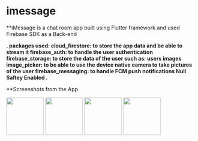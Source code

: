 # imessage

**iMessage is a chat room app built using Flutter framework and used Firebase SDK as a Back-end

**.
packages used:
cloud_firestore: to store the app data and be able to stream it
firebase_auth: to handle the user authentication
firebase_storage: to store the data of the user such as: users images
image_picker: to be able to use the device native camera to take pictures of the user
firebase_messaging: to handle FCM push notifications
Null Saftey Enabled
.**

**Screenshots from the App

<img src="https://user-images.githubusercontent.com/56374551/138617325-5164d230-65ab-4531-bb08-30f15f6a08b7.png" width="100">
<img src="https://user-images.githubusercontent.com/56374551/138617340-1bd4e433-509e-4f65-a525-4dfafe259a26.png" width="100">
<img src="https://user-images.githubusercontent.com/56374551/138617346-bb8dea1e-d98d-4bc2-b559-7d7486230094.png" width="100">
<img src="https://user-images.githubusercontent.com/56374551/138617350-7b5851a3-5272-4e96-b7c0-0dbc403d8410.png" width="100">
